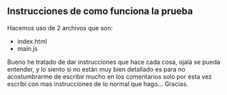 
## Instrucciones de como funciona la prueba

Hacemos uso de 2 archivos que son:
- index.html
- main.js

Bueno he tratado de dar instrucciones que hace cada cosa, ojalá se pueda entender, y lo siento si no están muy bien detallado es para no acostumbrarme de escribir mucho en los comentarios solo por esta vez escribi con mas instrucciones de lo normal que hago... Gracias.